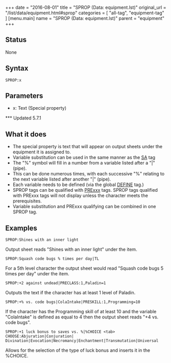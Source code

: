 +++
date = "2016-08-01"
title = "SPROP (Data: equipment.lst)"
original_url = "/list/data/equipment.html#sprop"
categories = [ "all-tag", "equipment-tag" ]
[menu.main]
    name = "SPROP (Data: equipment.lst)"
    parent = "equipment"
+++

## Status

None

## Syntax

`SPROP:x`

## Parameters

-   x: Text (Special property)



<span id="sprop"></span> \*\*\* Updated 5.7.1

What it does
------------

-   The special property is text that will appear on output sheets under
    the equipment it is assigned to.
-   Variable substitution can be used in the same manner as the
    [SA](/list/global/other/sab.html) tag
-   The "%" symbol will fill in a number from a variable listed after a
    "|" (pipe).
-   This can be done numerous times, with each successive "%" relating
    to the next variable listed after another "|" (pipe).
-   Each variable needs to be defined (via the global
    [DEFINE](/list/global/define.html) tag.)
-   SPROP tags can be qualified with
    [PRExxx](/list/global/pre.html) tags. SPROP tags qualified with
    PRExxx tags will not display unless the character meets
    the prerequisites.
-   Variable substitution and PRExxx qualifying can be combined in one
    SPROP tag.

Examples
--------

`SPROP:Shines with an inner light`

Output sheet reads "Shines with an inner light" under the item.

`SPROP:Squash code bugs % times per day|TL`

For a 5th level character the output sheet would read "Squash code bugs
5 times per day" under the item.

`SPROP:+2 against undead|PRECLASS:1,Paladin=1`

Outputs the text if the character has at least 1 level of Paladin.

`SPROP:+% vs. code bugs|ColaIntake|PRESKILL:1,Programming=10`

If the character has the Programming skill of at least 10 and the
variable "ColaIntake" is defined as equal to 4 then the output sheet
reads "+4 vs. code bugs".

`SPROP:+1 luck bonus to saves vs. %|%CHOICE <tab> CHOOSE:Abjuration|Conjuration|          Divination|Evocation|Necromancy|Enchantment|Transmutation|Universal`

Allows for the selection of the type of luck bonus and inserts it in the
%CHOICE.

